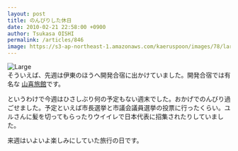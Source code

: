 ```yaml
---
layout: post
title: のんびりした休日
date: 2010-02-21 22:58:00 +0900
author: Tsukasa OISHI
permalink: /articles/846
image: https://s3-ap-northeast-1.amazonaws.com/kaeruspoon/images/78/large.JPG?1300879983
---
```



![Large](https://s3-ap-northeast-1.amazonaws.com/kaeruspoon/images/78/large.JPG?1300879983)  
そういえば、先週は伊東のほうへ開発合宿に出かけていました。開発合宿では有名な [山喜旅館](http://www.ito-yamaki.co.jp/)です。  

というわけで今週はひさしぶり何の予定もない週末でした。おかげでのんびり過ごせました。予定といえば市長選挙と市議会議員選挙の投票に行ったくらい。ユルさんに髪を切ってもらったりウイイレで日本代表に招集されたりしていました。  

来週はいよいよ楽しみにしていた旅行の日です。  

